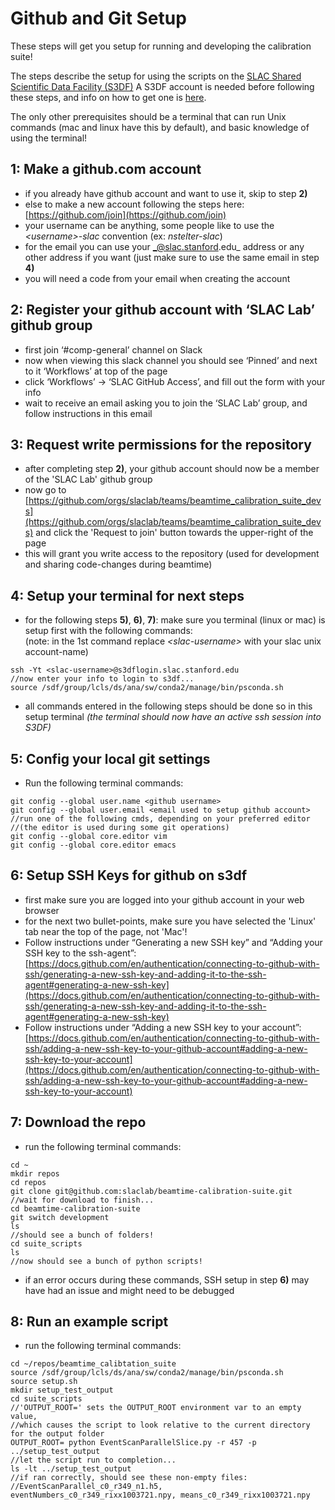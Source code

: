 # Github and Git Setup

These steps will get you setup for running and developing the calibration suite!

The steps describe the setup for using the scripts on the [SLAC Shared Scientific Data Facility (S3DF)](https://s3df.slac.stanford.edu/public/doc/#/) A S3DF account is needed before following these steps, and info on how to get one is [here](https://s3df.slac.stanford.edu/public/doc/#/accounts-and-access).

The only other prerequisites should be a terminal that can run Unix commands (mac and linux have this by default), and basic knowledge of using the terminal!

## 1: Make a github.com account

* if you already have github account and want to use it, skip to step **2)**
* else to make a new account following the steps here: [https://github.com/join](https://github.com/join)
* your username can be anything, some people like to use the _\<username>-slac_ convention (ex: _nstelter-slac_)
* for the email you can use your _@slac.stanford.edu_ address or any other address if you want (just make sure to use the same email in step **4)**
* you will need a code from your email when creating the account

## 2: Register your github account with ‘SLAC Lab’ github group

* first join ‘#comp-general’ channel on Slack
* now when viewing this slack channel you should see ‘Pinned’ and next to it ‘Workflows’ at top of the page
* click ‘Workflows’ -> ‘SLAC GitHub Access’, and fill out the form with your info
* wait to receive an email asking you to join the ‘SLAC Lab’ group, and follow instructions in this email

## 3: Request write permissions for the repository

* after completing step **2)**, your github account should now be a member of the 'SLAC Lab' github group
*  now go to [https://github.com/orgs/slaclab/teams/beamtime_calibration_suite_devs](https://github.com/orgs/slaclab/teams/beamtime_calibration_suite_devs) and click the 'Request to join' button towards the upper-right of the page
*  this will grant you write access to the repository (used for development and sharing code-changes during beamtime)

## 4: Setup your terminal for next steps

* for the following steps **5)**, **6)**, **7)**: make sure you terminal (linux or mac) is setup first with the following commands:  
(note: in the 1st command replace _\<slac-username\>_ with your slac unix account-name)  
``` 
ssh -Yt <slac-username>@s3dflogin.slac.stanford.edu
//now enter your info to login to s3df...
source /sdf/group/lcls/ds/ana/sw/conda2/manage/bin/psconda.sh
```
* all commands entered in the following steps should be done so in this setup terminal _(the terminal should now have an active ssh session into S3DF)_

## 5: Config your local git settings

* Run the following terminal commands:
``` 
git config --global user.name <github username>
git config --global user.email <email used to setup github account>
//run one of the following cmds, depending on your preferred editor 
//(the editor is used during some git operations)
git config --global core.editor vim
git config --global core.editor emacs
```

## 6: Setup SSH Keys for github on s3df

* first make sure you are logged into your github account in your web browser
* for the next two bullet-points, make sure you have selected the 'Linux' tab near the top of the page, not 'Mac'!
* Follow instructions under “Generating a new SSH key” and “Adding your SSH key to the ssh-agent”: [https://docs.github.com/en/authentication/connecting-to-github-with-ssh/generating-a-new-ssh-key-and-adding-it-to-the-ssh-agent#generating-a-new-ssh-key](https://docs.github.com/en/authentication/connecting-to-github-with-ssh/generating-a-new-ssh-key-and-adding-it-to-the-ssh-agent#generating-a-new-ssh-key) 
* Follow instructions under “Adding a new SSH key to your account”: [https://docs.github.com/en/authentication/connecting-to-github-with-ssh/adding-a-new-ssh-key-to-your-github-account#adding-a-new-ssh-key-to-your-account](https://docs.github.com/en/authentication/connecting-to-github-with-ssh/adding-a-new-ssh-key-to-your-github-account#adding-a-new-ssh-key-to-your-account)


## 7: Download the repo

* run the following terminal commands:
```
cd ~
mkdir repos
cd repos
git clone git@github.com:slaclab/beamtime-calibration-suite.git
//wait for download to finish...
cd beamtime-calibration-suite
git switch development
ls
//should see a bunch of folders!
cd suite_scripts
ls
//now should see a bunch of python scripts!
```
* if an error occurs during these commands, SSH setup in step **6)** may have had an issue and might need to be debugged


## 8: Run an example script

* run the following terminal commands:
```
cd ~/repos/beamtime_calibtation_suite
source /sdf/group/lcls/ds/ana/sw/conda2/manage/bin/psconda.sh
source setup.sh
mkdir setup_test_output
cd suite_scripts
//'OUTPUT_ROOT=' sets the OUTPUT_ROOT environment var to an empty value,
//which causes the script to look relative to the current directory for the output folder
OUTPUT_ROOT= python EventScanParallelSlice.py -r 457 -p ../setup_test_output
//let the script run to completion...
ls -lt ../setup_test_output
//if ran correctly, should see these non-empty files:
//EventScanParallel_c0_r349_n1.h5, eventNumbers_c0_r349_rixx1003721.npy, means_c0_r349_rixx1003721.npy
```